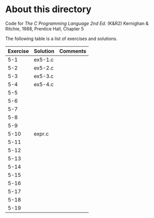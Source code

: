 # About this directory 
Code for _The C Programming Language 2nd Ed._ (K&R2) Kernighan & Ritchie, 1988, Prentice Hall, Chapter 5

The following table is a list of exercises and solutions.

|Exercise|Solution|Comments|
|--------|--------|--------|
|5-1 	 | ex5-1.c||
|5-2  	 | ex5-2.c     ||
|5-3    | ex5-3.c     ||
|5-4    | ex5-4.c     ||
|5-5    |      ||
|5-6    |      ||
|5-7    |      ||
|5-8    |      ||
|5-9    |      ||
|5-10 	 | expr.c     ||
|5-11    |      ||
|5-12  	 |      ||
|5-13    |      ||
|5-14    |      ||
|5-15    |      ||
|5-16    |      ||
|5-17    |      ||
|5-18    |      ||
|5-19    |      ||
